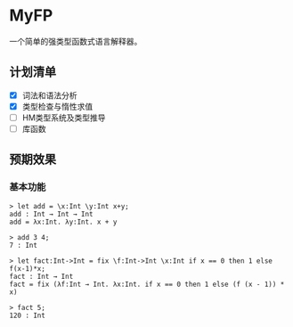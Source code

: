 # MyFP

一个简单的强类型函数式语言解释器。

## 计划清单

- [x] 词法和语法分析
- [x] 类型检查与惰性求值
- [ ] HM类型系统及类型推导
- [ ] 库函数

## 预期效果

### 基本功能

```
> let add = \x:Int \y:Int x+y;
add : Int → Int → Int
add = λx:Int. λy:Int. x + y

> add 3 4;
7 : Int

> let fact:Int->Int = fix \f:Int->Int \x:Int if x == 0 then 1 else f(x-1)*x;
fact : Int → Int
fact = fix (λf:Int → Int. λx:Int. if x == 0 then 1 else (f (x - 1)) * x)

> fact 5;
120 : Int
```